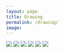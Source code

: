 ```yaml
---
layout: page
title: Drawing
permalink: /drawing/
image: 
---
```


![]({{site.baseurl}}\images\1.jpg)
![]({{site.baseurl}}\images\2.jpg)
![]({{site.baseurl}}\images\3.png)
![]({{site.baseurl}}\images\4.gif)
![]({{site.baseurl}}\images\5.jpg)
![]({{site.baseurl}}\images\6.jpg)